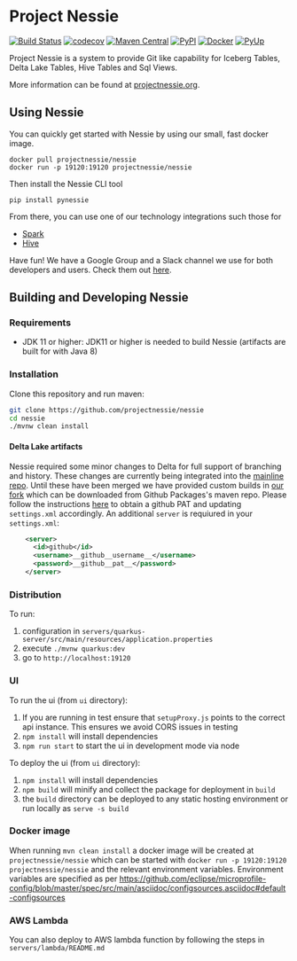 # Project Nessie

[![Build Status](https://github.com/projectnessie/nessie/workflows/Main%20CI/badge.svg)](https://github.com/projectnessie/nessie/actions)
[![codecov](https://codecov.io/gh/projectnessie/nessie/branch/main/graph/badge.svg?token=W9J9ZUYO1Y)](https://codecov.io/gh/projectnessie/nessie)
[![Maven Central](https://img.shields.io/maven-central/v/org.projectnessie/nessie)](https://search.maven.org/artifact/org.projectnessie/nessie)
[![PyPI](https://img.shields.io/pypi/v/pynessie.svg)](https://pypi.python.org/pypi/pynessie)
[![Docker](https://img.shields.io/docker/v/projectnessie/nessie/latest?label=docker)](https://hub.docker.com/r/projectnessie/nessie)
[![PyUp](https://pyup.io/repos/github/pyupio/pyup/shield.svg)](https://pyup.io/repos/github/pyupio/pyup/)

Project Nessie is a system to provide Git like capability for Iceberg Tables, Delta Lake Tables, Hive Tables and Sql Views.

More information can be found at [projectnessie.org](https://projectnessie.org/).


## Using Nessie

You can quickly get started with Nessie by using our small, fast docker image.

```
docker pull projectnessie/nessie
docker run -p 19120:19120 projectnessie/nessie
```

Then install the Nessie CLI tool

```
pip install pynessie
```

From there, you can use one of our technology integrations such those for 

* [Spark](https://projectnessie.org/tools/spark/)
* [Hive](https://projectnessie.org/tools/hive/)

Have fun! We have a Google Group and a Slack channel we use for both developers and 
users. Check them out [here](https://projectnessie.org/develop/).


## Building and Developing Nessie

### Requirements

- JDK 11 or higher: JDK11 or higher is needed to build Nessie (artifacts are built 
  for with Java 8)

### Installation

Clone this repository and run maven:
```bash
git clone https://github.com/projectnessie/nessie
cd nessie
./mvnw clean install
```

#### Delta Lake artifacts

Nessie required some minor changes to Delta for full support of branching and history. These changes are currently being integrated into the [mainline repo](https://github.com/delta-io/delta). Until these have been merged we have provided custom builds in [our fork](https://github.com/projectnessie/delta) which can be downloaded from Github Packages's maven repo. Please follow the instructions [here](https://docs.github.com/en/free-pro-team@latest/packages/using-github-packages-with-your-projects-ecosystem/configuring-apache-maven-for-use-with-github-packages#authenticating-to-github-packages) to obtain a github PAT and updating `settings.xml` accordingly. An additional `server` is requiured in your `settings.xml`:

``` xml
    <server>
      <id>github</id>
      <username>__github__username__</username>
      <password>__github__pat__</password>
    </server>
```

### Distribution
To run:
1. configuration in `servers/quarkus-server/src/main/resources/application.properties`
2. execute `./mvnw quarkus:dev`
3. go to `http://localhost:19120`

### UI 
To run the ui (from `ui` directory):
1. If you are running in test ensure that `setupProxy.js` points to the correct api instance. This ensures we avoid CORS
issues in testing
2. `npm install` will install dependencies
3. `npm run start` to start the ui in development mode via node

To deploy the ui (from `ui` directory):
1. `npm install` will install dependencies
2. `npm build` will minify and collect the package for deployment in `build`
3. the `build` directory can be deployed to any static hosting environment or run locally as `serve -s build`

### Docker image

When running `mvn clean install` a docker image will be created at `projectnessie/nessie` which can be started 
with `docker run -p 19120:19120 projectnessie/nessie` and the relevant environment variables. Environment variables
are specified as per https://github.com/eclipse/microprofile-config/blob/master/spec/src/main/asciidoc/configsources.asciidoc#default-configsources  


### AWS Lambda
You can also deploy to AWS lambda function by following the steps in `servers/lambda/README.md`
 
